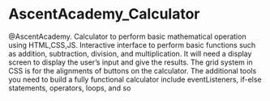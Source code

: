 # AscentAcademy_Calculator
 @AscentAcademy. Calculator to perform basic mathematical operation using HTML,CSS,JS. 
Interactive interface to perform basic functions such as addition, subtraction, division, and multiplication. It will need a display screen to display the user’s input and give the results. The grid system in CSS is for the alignments of buttons on the calculator. The additional tools you need to build a fully functional calculator include eventListeners, if-else statements, operators, loops, and so

